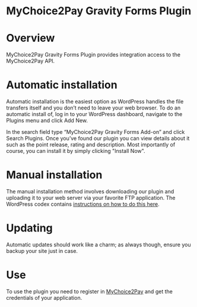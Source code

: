 # MyChoice2Pay Gravity Forms Plugin


# Overview

MyChoice2Pay Gravity Forms Plugin provides integration access to the MyChoice2Pay API.

# Automatic installation

Automatic installation is the easiest option as WordPress handles the file transfers itself and you don’t need to leave your web browser. To
do an automatic install of, log in to your WordPress dashboard, navigate to the Plugins menu and click Add New.

In the search field type “MyChoice2Pay Gravity Forms Add-on” and click Search Plugins. Once you’ve found our plugin you can view details about it such as the point release, rating and description. Most importantly of course, you can install it by simply clicking \"Install Now\".

# Manual installation

The manual installation method involves downloading our plugin and uploading it to your web server via your favorite FTP application. The WordPress codex contains [instructions on how to do this here](http://codex.wordpress.org/Managing_Plugins#Manual_Plugin_Installation).

# Updating

Automatic updates should work like a charm; as always though, ensure you backup your site just in case.

# Use

To use the plugin you need to register in [MyChoice2Pay](https://www.mychoice2pay.com) and get the credentials of your application.
